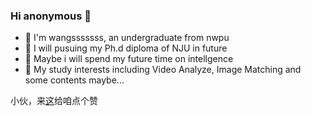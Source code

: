 ### Hi anonymous 👋

* 🔭 I'm wangsssssss, an undergraduate from nwpu
* 🌱 I will pusuing my Ph.d diploma of NJU in future
* 🌱 Maybe i will spend my future time  on intellgence
* 🤔 My study interests including Video Analyze, Image Matching and some contents maybe...

小伙，来[这](https://wangsssssss.github.io)给咱点个赞

<!--
**WANGSSSSSSS/WANGSSSSSSS** is a ✨ _special_ ✨ repository because its `README.md` (this file) appears on your GitHub profile.

Here are some ideas to get you started:

- 🔭 I’m currently working on ...
- 🌱 I’m currently learning ...
- 👯 I’m looking to collaborate on ...
- 🤔 I’m looking for help with ...
- 💬 Ask me about ...
- 📫 How to reach me: ...
- 😄 Pronouns: ...
- ⚡ Fun fact: ...
-->
